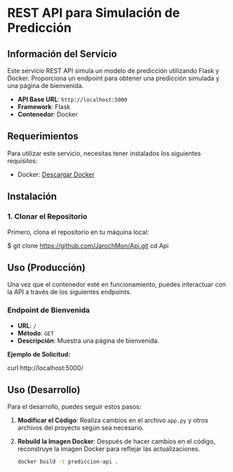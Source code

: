 # REST API para Simulación de Predicción

## Información del Servicio

Este servicio REST API simula un modelo de predicción utilizando Flask y Docker. Proporciona un endpoint para obtener una predicción simulada y una página de bienvenida.

- **API Base URL**: `http://localhost:5000`
- **Framework**: Flask
- **Contenedor**: Docker

## Requerimientos

Para utilizar este servicio, necesitas tener instalados los siguientes requisitos:

- Docker: [Descargar Docker](https://www.docker.com/products/docker-desktop)

## Instalación

### 1. Clonar el Repositorio

Primero, clona el repositorio en tu máquina local:

$ git clone https://github.com/JarochMon/Api.git
cd Api
   
## Uso (Producción)

Una vez que el contenedor esté en funcionamiento, puedes interactuar con la API a través de los siguientes endpoints.

### Endpoint de Bienvenida

- **URL**: `/`
- **Método**: `GET`
- **Descripción**: Muestra una página de bienvenida.

**Ejemplo de Solicitud:**

curl http://localhost:5000/

## Uso (Desarrollo)

Para el desarrollo, puedes seguir estos pasos:

1. **Modificar el Código**: Realiza cambios en el archivo `app.py` y otros archivos del proyecto según sea necesario.

2. **Rebuild la Imagen Docker**: Después de hacer cambios en el código, reconstruye la imagen Docker para reflejar las actualizaciones.

   ```bash
   docker build -t prediccion-api .

